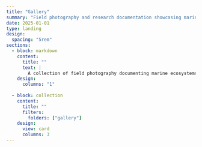 ```yaml
---
title: "Gallery"
summary: "Field photography and research documentation showcasing marine ecosystems, coastal landscapes, coral reefs, and ocean-climate interactions from scientific expeditions."
date: 2025-01-01
type: landing
design:
  spacing: "5rem"
sections:
  - block: markdown
    content:
      title: ""
      text: |
        A collection of field photography documenting marine ecosystems, research expeditions, and the natural world.
    design:
      columns: "1"
  
  - block: collection
    content:
      title: ""
      filters:
        folders: ["gallery"]
    design:
      view: card
      columns: 3
---
```

